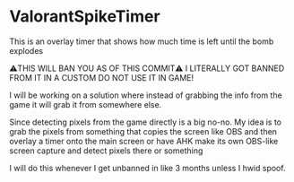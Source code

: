 # ValorantSpikeTimer
This is an overlay timer that shows how much time is left until the bomb explodes

⚠️THIS WILL BAN YOU AS OF THIS COMMIT⚠️
I LITERALLY GOT BANNED FROM IT IN A CUSTOM 
DO NOT USE IT IN GAME!


I will be working on a solution where 
instead of grabbing the info from the 
game it will grab it from somewhere else.

Since detecting pixels from the game directly
is a big no-no. My idea is to grab the pixels 
from something that copies the screen like OBS
and then overlay a timer onto the main screen
or have AHK make its own OBS-like screen capture 
and detect pixels there or something

I will do this whenever I get unbanned in like 3 months
unless I hwid spoof.
